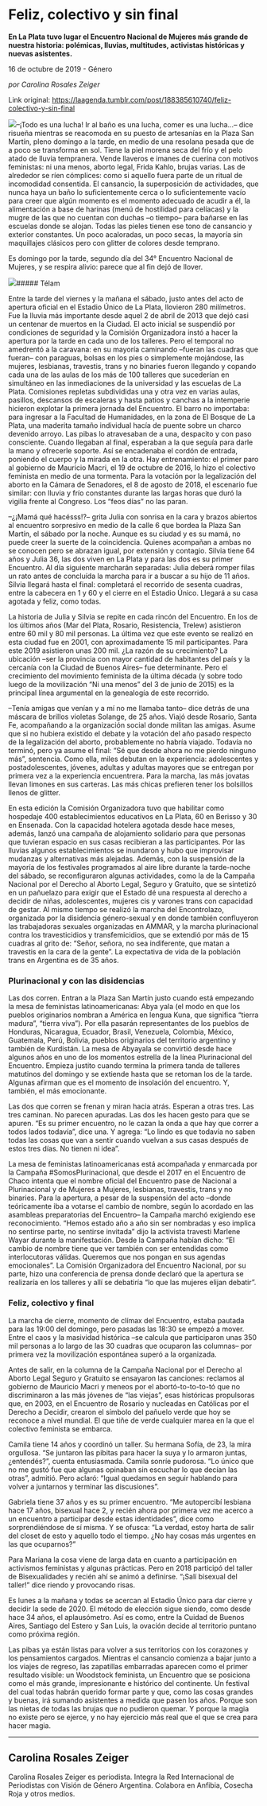 # Feliz, colectivo y sin final

**En La Plata tuvo lugar el Encuentro Nacional de Mujeres más grande de nuestra historia: polémicas, lluvias, multitudes, activistas históricas y nuevas asistentes.**

16 de octubre de 2019 - Género

_por Carolina Rosales Zeiger_

Link original: https://laagenda.tumblr.com/post/188385610740/feliz-colectivo-y-sin-final

![](https://64.media.tumblr.com/3bea09ceff41f6c71f6954100ac82513/883f331c44796428-d6/s500x750/0c58d7bd23cd097270384618b8d2175243fff2ab.jpg)–¡Todo es una lucha! Ir al baño es una lucha, comer es una lucha…– dice risueña mientras se reacomoda en su puesto de artesanías en la Plaza San Martín, pleno domingo a la tarde, en medio de una resolana pesada que de a poco se transforma en sol. Tiene la piel morena seca del frío y el pelo atado de lluvia tempranera. Vende llaveros e imanes de cuerina con motivos feministas: ni una menos, aborto legal, Frida Kahlo, brujas varias. Las de alrededor se ríen cómplices: como si aquello fuera parte de un ritual de incomodidad consentida. El cansancio, la superposición de actividades, que nunca haya un baño lo suficientemente cerca o lo suficientemente vacío para creer que algún momento es el momento adecuado de acudir a él, la alimentación a base de harinas (menú de hostilidad para celíacas) y la mugre de las que no cuentan con duchas –o tiempo– para bañarse en las escuelas donde se alojan. Todas las pieles tienen ese tono de cansancio y exterior constantes. Un poco acaloradas, un poco secas, la mayoría sin maquillajes clásicos pero con glitter de colores desde temprano.


Es domingo por la tarde, segundo día del 34° Encuentro Nacional de Mujeres, y se respira alivio: parece que al fin dejó de llover.


![](https://64.media.tumblr.com/3bea09ceff41f6c71f6954100ac82513/883f331c44796428-d6/s500x750/0c58d7bd23cd097270384618b8d2175243fff2ab.jpg)##### Télam

Entre la tarde del viernes y la mañana el sábado, justo antes del acto de apertura oficial en el Estadio Único de La Plata, llovieron 280 milímetros. Fue la lluvia más importante desde aquel 2 de abril de 2013 que dejó casi un centenar de muertos en la Ciudad. El acto inicial se suspendió por condiciones de seguridad y la Comisión Organizadora instó a hacer la apertura por la tarde en cada uno de los talleres. Pero el temporal no amedrentó a la caravana: en su mayoría caminando –fueran las cuadras que fueran– con paraguas, bolsas en los pies o simplemente mojándose, las mujeres, lesbianas, travestis, trans y no binaries fueron llegando y copando cada una de las aulas de los más de 100 talleres que sucederían en simultáneo en las inmediaciones de la universidad y las escuelas de La Plata. Comisiones repletas subdivididas una y otra vez en varias aulas, pasillos, descansos de escaleras y hasta patios y canchas a la intemperie hicieron explotar la primera jornada del Encuentro. El barro no importaba: para ingresar a la Facultad de Humanidades, en la zona de El Bosque de La Plata, una maderita tamaño individual hacía de puente sobre un charco devenido arroyo. Las pibas lo atravesaban de a una, despacito y con paso consciente. Cuando llegaban al final, esperaban a la que seguía para darle la mano y ofrecerle soporte. Así se encadenaba el cordón de entrada, poniendo el cuerpo y la mirada en la otra. Hay entrenamiento: el primer paro al gobierno de Mauricio Macri, el 19 de octubre de 2016, lo hizo el colectivo feminista en medio de una tormenta. Para la votación por la legalización del aborto en la Cámara de Senadores, el 8 de agosto de 2018, el escenario fue similar: con lluvia y frío constantes durante las largas horas que duró la vigilia frente al Congreso. Los “feos días” no las paran.


–¿¡Mamá qué hacésss!?– grita Julia con sonrisa en la cara y brazos abiertos al encuentro sorpresivo en medio de la calle 6 que bordea la Plaza San Martín, el sábado por la noche. Aunque es su ciudad y es su mamá, no puede creer la suerte de la coincidencia. Quienes acompañan a ambas no se conocen pero se abrazan igual, por extensión y contagio. Silvia tiene 64 años y Julia 36, las dos viven en La Plata y para las dos es su primer Encuentro. Al día siguiente marcharán separadas: Julia deberá romper filas un rato antes de concluída la marcha para ir a buscar a su hijo de 11 años. Silvia llegará hasta el final: completará el recorrido de sesenta cuadras, entre la cabecera en 1 y 60 y el cierre en el Estadio Único. Llegará a su casa agotada y feliz, como todas.


La historia de Julia y Silvia se repite en cada rincón del Encuentro. En los de los últimos años (Mar del Plata, Rosario, Resistencia, Trelew) asistieron entre 60 mil y 80 mil personas. La última vez que este evento se realizó en esta ciudad fue en 2001, con aproximadamente 15 mil participantes. Para este 2019 asistieron unas 200 mil. ¿La razón de su crecimiento? La ubicación –ser la provincia con mayor cantidad de habitantes del país y la cercanía con la Ciudad de Buenos Aires– fue determinante. Pero el crecimiento del movimiento feminista de la última década (y sobre todo luego de la movilización “Ni una menos” del 3 de junio de 2015) es la principal línea argumental en la genealogía de este recorrido.


–Tenía amigas que venían y a mí no me llamaba tanto– dice detrás de una máscara de brillos violetas Solange, de 25 años. Viajó desde Rosario, Santa Fe, acompañando a la organización social donde militan las amigas. Asume que si no hubiera existido el debate y la votación del año pasado respecto de la legalización del aborto, probablemente no habría viajado. Todavía no terminó, pero ya asume el final: “Sé que desde ahora no me pierdo ninguno más”, sentencia. Como ella, miles debutan en la experiencia: adolescentes y postadolescentes, jóvenes, adultas y adultas mayores que se entregan por primera vez a la experiencia encuentrera. Para la marcha, las más jovatas llevan limones en sus carteras. Las más chicas prefieren tener los bolsillos llenos de glitter. 


En esta edición la Comisión Organizadora tuvo que habilitar como hospedaje 400 establecimientos educativos en La Plata, 60 en Berisso y 30 en Ensenada. Con la capacidad hotelera agotada desde hace meses, además, lanzó una campaña de alojamiento solidario para que personas que tuvieran espacio en sus casas recibieran a las participantes. Por las lluvias algunos establecimientos se inundaron y hubo que improvisar mudanzas y alternativas más alejadas. Además, con la suspensión de la mayoría de los festivales programados al aire libre durante la tarde-noche del sábado, se reconfiguraron algunas actividades, como la de la Campaña Nacional por el Derecho al Aborto Legal, Seguro y Gratuito, que se sintetizó en un pañuelazo para exigir que el Estado dé una respuesta al derecho a decidir de niñas, adolescentes, mujeres cis y varones trans con capacidad de gestar. Al mismo tiempo se realizó la marcha del Encontrolazo, organizada por la disidencia género-sexual y en donde también confluyeron las trabajadoras sexuales organizadas en AMMAR, y la marcha plurinacional contra los travesticidios y transfemicidios, que se extendió por más de 15 cuadras al grito de: “Señor, señora, no sea indiferente, que matan a travestis en la cara de la gente”. La expectativa de vida de la población trans en Argentina es de 35 años.


### Plurinacional y con las disidencias

Las dos corren. Entran a la Plaza San Martín justo cuando está empezando la mesa de feministas latinoamericanas: Abya yala (el modo en que los pueblos originarios nombran a América en lengua Kuna, que significa “tierra madura”, “tierra viva”). Por ella pasarán representantes de los pueblos de Honduras, Nicaragua, Ecuador, Brasil, Venezuela, Colombia, México, Guatemala, Perú, Bolivia, pueblos originarios del territorio argentino y también de Kurdistán. La mesa de Abyayala se convirtió desde hace algunos años en uno de los momentos estrella de la línea Plurinacional del Encuentro. Empieza justito cuando termina la primera tanda de talleres matutinos del domingo y se extiende hasta que se retoman los de la tarde. Algunas afirman que es el momento de insolación del encuentro. Y, también, el más emocionante. 


Las dos que corren se frenan y miran hacia atrás. Esperan a otras tres. Las tres caminan. No parecen apuradas. Las dos les hacen gesto para que se apuren. “Es su primer encuentro, no le cazan la onda a que hay que correr a todos lados todavía”, dice una. Y agrega: “Lo lindo es que todavía no saben todas las cosas que van a sentir cuando vuelvan a sus casas después de estos tres días. No tienen ni idea”.


La mesa de feministas latinoamericanas está acompañada y enmarcada por la Campaña #SomosPlurinacional, que desde el 2017 en el Encuentro de Chaco intenta que el nombre oficial del Encuentro pase de Nacional a Plurinacional y de Mujeres a Mujeres, lesbianas, travestis, trans y no binaries. Para la apertura, a pesar de la suspensión del acto –donde teóricamente iba a votarse el cambio de nombre, según lo acordado en las asambleas preparatorias del Encuentro– la Campaña marchó exigiendo ese reconocimiento. “Hemos estado año a año sin ser nombradas y eso implica no sentirse parte, no sentirse invitada” dijo la activista travesti Marlene Wayar durante la manifestación. Desde la Campaña habían dicho: “El cambio de nombre tiene que ver también con ser entendidas como interlocutoras válidas. Queremos que nos pongan en sus agendas emocionales”. La Comisión Organizadora del Encuentro Nacional, por su parte, hizo una conferencia de prensa donde declaró que la apertura se realizaría en los talleres y allí se debatiría “lo que las mujeres elijan debatir”.


### Feliz, colectivo y final

La marcha de cierre, momento de clímax del Encuentro, estaba pautada para las 19:00 del domingo, pero pasadas las 18:30 se empezó a mover. Entre el caos y la masividad histórica –se calcula que participaron unas 350 mil personas a lo largo de las 30 cuadras que ocuparon las columnas– por primera vez la movilización espontánea superó a la organizada. 


Antes de salir, en la columna de la Campaña Nacional por el Derecho al Aborto Legal Seguro y Gratuito se ensayaron las canciones: reclamos al gobierno de Mauricio Macri y meneos por el abortó-to-to-to-tó que no discriminaron a las más jóvenes de “las viejas”, esas históricas propulsoras que, en 2003, en el Encuentro de Rosario y nucleadas en Católicas por el Derecho a Decidir, crearon el símbolo del pañuelo verde que hoy se reconoce a nivel mundial. El que tiñe de verde cualquier marea en la que el colectivo feminista se embarca.


Camila tiene 14 años y coordinó un taller. Su hermana Sofía, de 23, la mira orgullosa. “Se juntaron las pibitas para hacer la suya y lo armaron juntas, ¿entendés?”, cuenta entusiasmada. Camila sonríe pudorosa. “Lo único que no me gustó fue que algunas opinaban sin escuchar lo que decían las otras”, admitió. Pero aclaró: “Igual quedamos en seguir hablando para volver a juntarnos y terminar las discusiones”.


Gabriela tiene 37 años y es su primer encuentro. “Me autopercibí lesbiana hace 17 años, bisexual hace 2, y recién ahora por primera vez me acerco a un encuentro a participar desde estas identidades”, dice como sorprendiéndose de sí misma. Y se ofusca: “La verdad, estoy harta de salir del closet de esto y aquello todo el tiempo. ¿No hay cosas más urgentes en las que ocuparnos?”


Para Mariana la cosa viene de larga data en cuanto a participación en activismos feministas y algunas prácticas. Pero en 2018 participó del taller de Bisexualidades y recién ahí se animó a definirse. “¡Salí bisexual del taller!” dice riendo y provocando risas.


Es lunes a la mañana y todas se acercan al Estadio Único para dar cierre y decidir la sede de 2020. El método de elección sigue siendo, como desde hace 34 años, el aplausómetro. Así es como, entre la Cuidad de Buenos Aires, Santiago del Estero y San Luis, la ovación decide al territorio puntano como próxima región.


Las pibas ya están listas para volver a sus territorios con los corazones y los pensamientos cargados. Mientras el cansancio comienza a bajar junto a los viajes de regreso, las zapatillas embarradas aparecen como el primer resultado visible: un Woodstock feminista, un Encuentro que se posiciona como el más grande, impresionante e histórico del continente. Un festival del cual todas habrán querido formar parte y que, como las cosas grandes y buenas, irá sumando asistentes a medida que pasen los años. Porque son las nietas de todas las brujas que no pudieron quemar. Y porque la magia no existe pero se ejerce, y no hay ejercicio más real que el que se crea para hacer magia.


  




---

 Carolina Rosales Zeiger
------------------------

 Carolina Rosales Zeiger es periodista. Integra la Red Internacional de Periodistas con Visión de Género Argentina. Colabora en Anfibia, Cosecha Roja y otros medios. 


